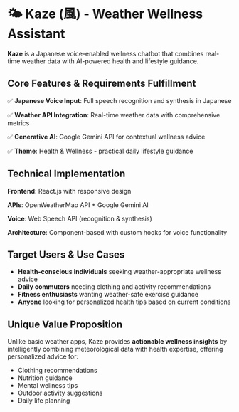 # 🌤️ Kaze (風) - Weather Wellness Assistant

**Kaze** is a Japanese voice-enabled wellness chatbot that combines real-time weather data with AI-powered health and lifestyle guidance.

## **Core Features & Requirements Fulfillment**

✅ **Japanese Voice Input**: Full speech recognition and synthesis in Japanese

✅ **Weather API Integration**: Real-time weather data with comprehensive metrics

✅ **Generative AI**: Google Gemini API for contextual wellness advice

✅ **Theme**: Health & Wellness - practical daily lifestyle guidance

## **Technical Implementation**

**Frontend**: React.js with responsive design

**APIs**: OpenWeatherMap API + Google Gemini AI

**Voice**: Web Speech API (recognition & synthesis)

**Architecture**: Component-based with custom hooks for voice functionality

## **Target Users & Use Cases**

- **Health-conscious individuals** seeking weather-appropriate wellness advice
- **Daily commuters** needing clothing and activity recommendations
- **Fitness enthusiasts** wanting weather-safe exercise guidance
- **Anyone** looking for personalized health tips based on current conditions

## **Unique Value Proposition**

Unlike basic weather apps, Kaze provides **actionable wellness insights** by intelligently combining meteorological data with health expertise, offering personalized advice for:

- Clothing recommendations
- Nutrition guidance
- Mental wellness tips
- Outdoor activity suggestions
- Daily life planning
